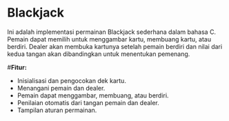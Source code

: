 # Blackjack
Ini adalah implementasi permainan Blackjack sederhana dalam bahasa C. Pemain dapat memilih untuk menggambar kartu, membuang kartu, atau berdiri. Dealer akan membuka kartunya setelah pemain berdiri dan nilai dari kedua tangan akan dibandingkan untuk menentukan pemenang.

#**Fitur:**
- Inisialisasi dan pengocokan dek kartu.
- Menangani pemain dan dealer.
- Pemain dapat menggambar, membuang, atau berdiri.
- Penilaian otomatis dari tangan pemain dan dealer.
- Tampilan aturan permainan.
